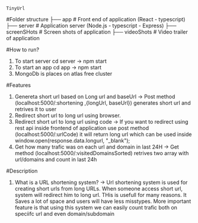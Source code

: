                                                                           TinyUrl

#Folder structure
  ├── app                     # Front end of application (React - typescript)
  ├── server                  # Application server (Node.js - typescript - Express)
  ├── screenSHots             # Screen shots of application
  ├── videoShots              # Video trailer of application

#How to run?
  1. To start server cd server -> npm start
  2. To start an app cd app    -> npm start
  3. MongoDb is places on atlas free cluster

#Features
  1. Genereta short url based on Long url and baseUrl
    -> Post method (localhost:5000/:shortening ,{longUrl, baseUrl}) generates short url and retrives it to user
  2. Redirect short url to long url using browser.
  3. Redirect short url to long url using code
    -> If you want to redirect using rest api inside frontend of application use post method (localhost:5000/:urlCode) it will return long url which can be used inside 
       window.open(response.data.longurl, "_blank");
  4. Get how many trafic was on each url and domain in last 24H
    -> Get method (localhost:5000/:visitedDomainsSorted) retrives two array with url/domains and count in last 24h

  
  #Description
  1. What is a URL shortening system?
     -> Url shortening system is used for creating short urls from long URLs. When someone access short url, system will redirect him to long url. THis is usefull for many
        reasons. It Saves a lot of space and users will have less misstypes. More important feature is that using this system we can easily count trafic both on speciifc url
        and even domain/subdomain
